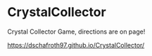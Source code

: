 # CrystalCollector

Crystal Collector Game, directions are on page!

https://dschafroth97.github.io/CrystalCollector/
